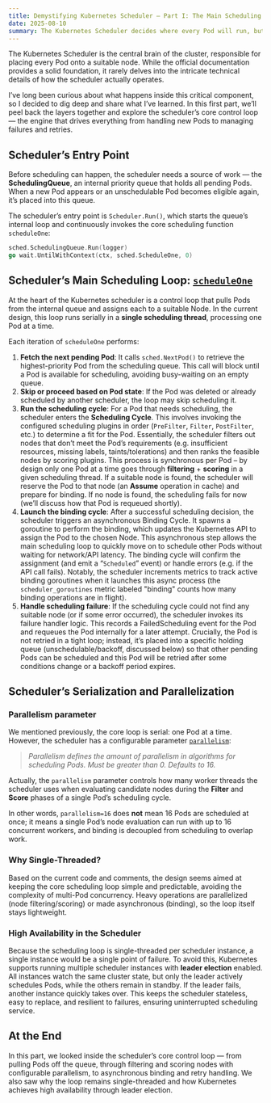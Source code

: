 ```yaml
---
title: Demystifying Kubernetes Scheduler — Part I: The Main Scheduling Loop
date: 2025-08-10
summary: The Kubernetes Scheduler decides where every Pod will run, but the inner workings are often hidden from view. I’ll break down how the scheduler selects nodes, handles failures, and retries scheduling, providing a clear view of this critical component in action.
---
```


The Kubernetes Scheduler is the central brain of the cluster, responsible for placing every Pod onto a suitable node. While the official documentation provides a solid foundation, it rarely delves into the intricate technical details of how the scheduler actually operates. 

I’ve long been curious about what happens inside this critical component, so I decided to dig deep and share what I’ve learned. In this first part, we’ll peel back the layers together and explore the scheduler’s core control loop — the engine that drives everything from handling new Pods to managing failures and retries.

## Scheduler’s Entry Point

Before scheduling can happen, the scheduler needs a source of work — the **SchedulingQueue**, an internal priority queue that holds all pending Pods. When a new Pod appears or an unschedulable Pod becomes eligible again, it’s placed into this queue.

The scheduler’s entry point is `Scheduler.Run()`, which starts the queue’s internal loop and continuously invokes the core scheduling function `scheduleOne`:

```go
sched.SchedulingQueue.Run(logger)
go wait.UntilWithContext(ctx, sched.ScheduleOne, 0)
```

## Scheduler’s Main Scheduling Loop: [`scheduleOne`](https://github.com/kubernetes/kubernetes/blob/v1.33.3/pkg/scheduler/schedule_one.go#L65)

At the heart of the Kubernetes scheduler is a control loop that pulls Pods from the internal queue and assigns each to a suitable Node. In the current design, this loop runs serially in a **single scheduling thread**, processing one Pod at a time. 

Each iteration of `scheduleOne` performs:

1. **Fetch the next pending Pod**: It calls `sched.NextPod()` to retrieve the highest-priority Pod from the scheduling queue. This call will block until a Pod is available for scheduling, avoiding busy-waiting on an empty queue. 
2. **Skip or proceed based on Pod state**: If the Pod was deleted or already scheduled by another scheduler, the loop may skip scheduling it.
3. **Run the scheduling cycle**: For a Pod that needs scheduling, the scheduler enters the **Scheduling Cycle**. This involves invoking the configured scheduling plugins in order (`PreFilter`, `Filter`, `PostFilter`, etc.) to determine a fit for the Pod. Essentially, the scheduler filters out nodes that don’t meet the Pod’s requirements (e.g. insufficient resources, missing labels, taints/tolerations) and then ranks the feasible nodes by scoring plugins. This process is synchronous per Pod – by design only one Pod at a time goes through **filtering** + **scoring** in a given scheduling thread. If a suitable node is found, the scheduler will reserve the Pod to that node (an **Assume** operation in cache) and prepare for binding. If no node is found, the scheduling fails for now (we’ll discuss how that Pod is requeued shortly).
4. **Launch the binding cycle**: After a successful scheduling decision, the scheduler triggers an asynchronous Binding Cycle. It spawns a goroutine to perform the binding, which updates the Kubernetes API to assign the Pod to the chosen Node. This asynchronous step allows the main scheduling loop to quickly move on to schedule other Pods without waiting for network/API latency. The binding cycle will confirm the assignment (and emit a “`Scheduled`” event) or handle errors (e.g. if the API call fails). Notably, the scheduler increments metrics to track active binding goroutines when it launches this async process (the `scheduler_goroutines` metric labeled "binding" counts how many binding operations are in flight).
5. **Handle scheduling failure**: If the scheduling cycle could not find any suitable node (or if some error occurred), the scheduler invokes its failure handler logic. This records a FailedScheduling event for the Pod and requeues the Pod internally for a later attempt. Crucially, the Pod is not retried in a tight loop; instead, it’s placed into a specific holding queue (unschedulable/backoff, discussed below) so that other pending Pods can be scheduled and this Pod will be retried after some conditions change or a backoff period expires.

## Scheduler’s Serialization and Parallelization

### Parallelism parameter

We mentioned previously, the core loop is serial: one Pod at a time. However, the scheduler has a configurable parameter [`parallelism`](https://kubernetes.io/docs/reference/config-api/kube-scheduler-config.v1/#kubescheduler-config-k8s-io-v1-KubeSchedulerConfiguration):

> *Parallelism defines the amount of parallelism in algorithms for scheduling Pods. Must be greater than 0. Defaults to 16.*

Actually, the `parallelism` parameter controls how many worker threads the scheduler uses when evaluating candidate nodes during the **Filter** and **Score** phases of a single Pod’s scheduling cycle.  

In other words, `parallelism=16` does **not** mean 16 Pods are scheduled at once; it means a single Pod’s node evaluation can run with up to 16 concurrent workers, and binding is decoupled from scheduling to overlap work.

### Why Single-Threaded?

Based on the current code and comments, the design seems aimed at keeping the core scheduling loop simple and predictable, avoiding the complexity of multi-Pod concurrency. Heavy operations are parallelized (node filtering/scoring) or made asynchronous (binding), so the loop itself stays lightweight.

### High Availability in the Scheduler

Because the scheduling loop is single-threaded per scheduler instance, a single instance would be a single point of failure. To avoid this, Kubernetes supports running multiple scheduler instances with **leader election** enabled. All instances watch the same cluster state, but only the leader actively schedules Pods, while the others remain in standby. If the leader fails, another instance quickly takes over. This keeps the scheduler stateless, easy to replace, and resilient to failures, ensuring uninterrupted scheduling service.

## At the End 

In this part, we looked inside the scheduler’s core control loop — from pulling Pods off the queue, through filtering and scoring nodes with configurable parallelism, to asynchronous binding and retry handling. We also saw why the loop remains single-threaded and how Kubernetes achieves high availability through leader election.
